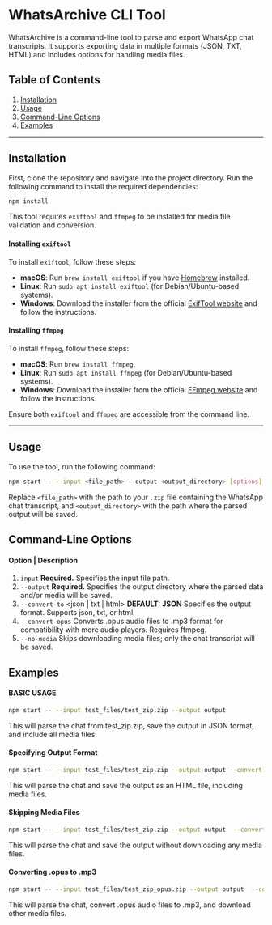 # WhatsArchive CLI Tool

WhatsArchive is a command-line tool to parse and export WhatsApp chat transcripts. It supports exporting data in multiple formats (JSON, TXT, HTML) and includes options for handling media files.

## Table of Contents
1. [Installation](#installation)
2. [Usage](#usage)
3. [Command-Line Options](#command-line-options)
4. [Examples](#examples)

---

## Installation

First, clone the repository and navigate into the project directory. Run the following command to install the required dependencies:

```bash
npm install
```

This tool requires `exiftool` and `ffmpeg` to be installed for media file validation and conversion.

#### Installing `exiftool`

To install `exiftool`, follow these steps:

- **macOS**: Run `brew install exiftool` if you have [Homebrew](https://brew.sh/) installed.
- **Linux**: Run `sudo apt install exiftool` (for Debian/Ubuntu-based systems).
- **Windows**: Download the installer from the official [ExifTool website](https://exiftool.org/) and follow the instructions.

#### Installing `ffmpeg`

To install `ffmpeg`, follow these steps:

- **macOS**: Run `brew install ffmpeg`.
- **Linux**: Run `sudo apt install ffmpeg` (for Debian/Ubuntu-based systems).
- **Windows**: Download the installer from the official [FFmpeg website](https://ffmpeg.org/download.html) and follow the instructions.

Ensure both `exiftool` and `ffmpeg` are accessible from the command line.

-----

## Usage


To use the tool, run the following command:

```bash
npm start -- --input <file_path> --output <output_directory> [options]
```

Replace `<file_path>` with the path to your  `.zip` file containing the WhatsApp chat transcript, and `<output_directory>` with the path where the parsed output will be saved.


## Command-Line Options

#### Option | Description
1. `input` <path>	**Required.**  Specifies the input file path.
2. `--output` <path>	**Required.** Specifies the output directory where the parsed data and/or media will be saved.
3. `--convert-to` <json | txt | html> **DEFAULT: JSON**	Specifies the output format. Supports json, txt, or html.
4. `--convert-opus`	Converts .opus audio files to .mp3 format for compatibility with more audio players. Requires ffmpeg.
5. `--no-media`	Skips downloading media files; only the chat transcript will be saved.



## Examples

#### BASIC USAGE

```bash
npm start -- --input test_files/test_zip.zip --output output
```
This will parse the chat from test_zip.zip, save the output in JSON format, and include all media files.


#### Specifying Output Format

```bash
npm start -- --input test_files/test_zip.zip --output output --convert-to html
```

This will parse the chat and save the output as an HTML file, including media files.

#### Skipping Media Files

```bash
npm start -- --input test_files/test_zip.zip --output output  --convert-to json --noMedia
```

This will parse the chat and save the output without downloading any media files.


#### Converting .opus to .mp3


```bash
npm start -- --input test_files/test_zip_opus.zip --output output  --convert-to json --convertOpus
```

This will parse the chat, convert .opus audio files to .mp3, and download other media files.



